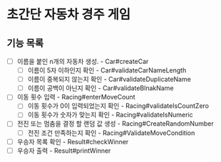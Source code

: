 # 초간단 자동차 경주 게임
## 기능 목록
- [ ] 이름을 붙인 n개의 자동차 생성. - Car#createCar
  - [ ] 이름이 5자 이하인지 확인 - Car#validateCarNameLength
  - [ ] 이름이 중복되지 않는지 확인 - Car#validateDuplicateName
  - [ ] 이름이 공백이 아닌지 확인 - Car#validateBlnakName
- [ ] 이동 횟수 입력 - Racing#enterMoveCount
  - [ ] 이동 횟수가 0이 입력되었는지 확인 - Racing#validateIsCountZero
  - [ ] 이동 횟수가 숫자가 맞는지 확인 - Racing#validateIsNumeric
- [ ] 전진 또는 멈춤을 결정 할 랜덤 값 생성 - Racing#CreateRandomNumber 
    - [ ] 전진 조건 만족하는지 확인 - Racing#ValidateMoveCondition
- [ ] 우승자 목록 확인 - Result#checkWinner
- [ ] 우승자 출력 - Result#printWinner
